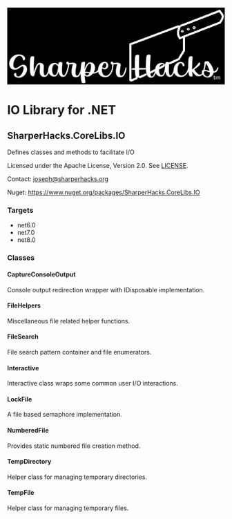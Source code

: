 ![SharperHacks logo](SHLLC-Logo.jpg)
# IO Library for .NET
## SharperHacks.CoreLibs.IO

Defines classes and methods to facilitate I/O

Licensed under the Apache License, Version 2.0. See [LICENSE](LICENSE).

Contact: joseph@sharperhacks.org

Nuget: https://www.nuget.org/packages/SharperHacks.CoreLibs.IO

### Targets
- net6.0
- net7.0
- net8.0

### Classes

#### CaptureConsoleOutput
Console output redirection wrapper with IDisposable implementation.

#### FileHelpers
Miscellaneous file related helper functions.

#### FileSearch
File search pattern container and file enumerators.

#### Interactive
Interactive class wraps some common user I/O interactions.

#### LockFile
A file based semaphore implementation.

#### NumberedFile
Provides static numbered file creation method.

#### TempDirectory
Helper class for managing temporary directories.

#### TempFile
Helper class for managing temporary files.






